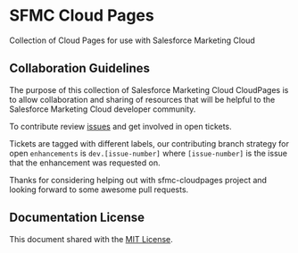 # SFMC Cloud Pages
Collection of Cloud Pages for use with Salesforce Marketing Cloud


## Collaboration Guidelines

The purpose of this collection of Salesforce Marketing Cloud CloudPages is to allow collaboration and sharing of resources that will be helpful to the Salesforce Marketing Cloud developer community.

To contribute review [issues](https://github.com/sfmcdg/sfmc-cloudpages/issues) and get involved in open tickets.

Tickets are tagged with different labels, our contributing branch strategy for open `enhancements` is `dev.[issue-number]` where `[issue-number]` is the issue that the enhancement was requested on.

Thanks for considering helping out with sfmc-cloudpages project and looking forward to some awesome pull requests.

## Documentation License

This document shared with the [MIT License](https://github.com/sfmcdg/sfmc-cloudpages/blob/master/LICENSE).
